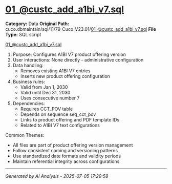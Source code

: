 # 01_@custc_add_a1bi_v7.sql

**Category:** Data
**Original Path:** cuco.dbmaintain/sql/11/79_Cuco_V23.01/01_@custc_add_a1bi_v7.sql
**File Type:** SQL script

01_@custc_add_a1bi_v7.sql
1. Purpose: Configures A1BI V7 product offering version
2. User interactions: None directly - administrative configuration
3. Data handling:
   - Removes existing A1BI V7 entries
   - Inserts new product offering configuration
4. Business rules:
   - Valid from Jan 1, 2030
   - Valid until Dec 31, 2030
   - Uses consecutive number 7
5. Dependencies:
   - Requires CCT_POV table
   - Depends on sequence seq_cct_pov
   - Links to product offering and PDF template IDs
   - Related to A1BI V7 text configurations

Common Themes:
- All files are part of product offering version management
- Follow consistent naming and versioning patterns
- Use standardized date formats and validity periods
- Maintain referential integrity across configurations

---
*Generated by AI Analysis - 2025-07-05 17:29:58*
